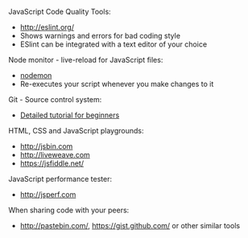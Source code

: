 JavaScript Code Quality Tools:
  - http://eslint.org/
  - Shows warnings and errors for bad coding style
  - ESlint can be integrated with a text editor of your choice

Node monitor - live-reload for JavaScript files:
  - [nodemon](https://www.npmjs.com/package/nodemon)
  - Re-executes your script whenever you make changes to it

Git - Source control system:
  - [Detailed tutorial for beginners](http://telerikacademy.com/Courses/LectureResources/Video/8154/%d0%92%d0%b8%d0%b4%d0%b5%d0%be)

HTML, CSS and JavaScript playgrounds:
  - http://jsbin.com 
  - http://liveweave.com
  - https://jsfiddle.net/

JavaScript performance tester:
  - http://jsperf.com

When sharing code with your peers:
  - http://pastebin.com/, https://gist.github.com/ or other similar tools